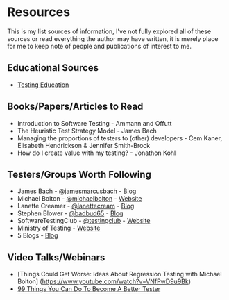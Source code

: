 # Resources

This is my list sources of information, I've not fully explored all of these sources or read everything the author may have written, it is merely place for me to keep note of people and publications of interest to me.

## Educational Sources

* [Testing Education](http://www.testingeducation.org/BBST/foundations/)

## Books/Papers/Articles to Read

* Introduction to Software Testing - Ammann and Offutt
* The Heuristic Test Strategy Model - James Bach
* Managing the proportions of testers to (other) developers - Cem Kaner, Elisabeth Hendrickson & Jennifer Smith-Brock
* How do I create value with my testing? - Jonathon Kohl

## Testers/Groups Worth Following

* James Bach - [@jamesmarcusbach](https://twitter.com/jamesmarcusbach) - [Blog](http://www.satisfice.com/blog/)
* Michael Bolton - [@michaelbolton](https://twitter.com/michaelbolton) - [Website](http://www.developsense.com/)
* Lanette Creamer - [@lanettecream](https://twitter.com/lanettecream) - [Blog](http://blog.testyredhead.com)
* Stephen Blower - [@badbud65](https://twitter.com/badbud65) - [Blog](http://www.stephenblower.co.uk/)
* SoftwareTestingClub - [@testingclub](https://twitter.com/testingclub) - [Website](http://www.softwaretestingclub.com/)
* Ministry of Testing - [Website](http://www.ministryoftesting.com/)
* 5 Blogs - [Blog](http://5blogs.wordpress.com/)

## Video Talks/Webinars
* [Things Could Get Worse: Ideas About Regression Testing with Michael Bolton] (https://www.youtube.com/watch?v=VNfPwD9u9Bk)
* [99 Things You Can Do To Become A Better Tester](http://www.ministryoftesting.com/wp-content/uploads/2013/07/99ThingsEbook.pdf)